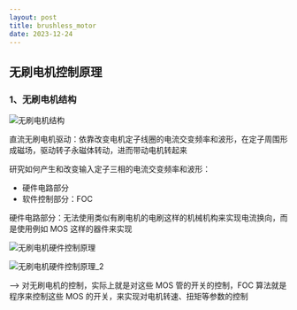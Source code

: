 ```yaml
---
layout: post
title: brushless_motor
date: 2023-12-24
---
```


## 无刷电机控制原理

### 1、无刷电机结构

![无刷电机结构](https://image-hosting-taot.oss-cn-shanghai.aliyuncs.com/markdown-image202304210041238.png)

直流无刷电机驱动：依靠改变电机定子线圈的电流交变频率和波形，在定子周围形成磁场，驱动转子永磁体转动，进而带动电机转起来

研究如何产生和改变输入定子三相的电流交变频率和波形：

*   硬件电路部分
*   软件控制部分：FOC

硬件电路部分：无法使用类似有刷电机的电刷这样的机械机构来实现电流换向，而是使用例如 MOS 这样的器件来实现

![无刷电机硬件控制原理](https://image-hosting-taot.oss-cn-shanghai.aliyuncs.com/markdown-image202304210051742.png)

![无刷电机硬件控制原理_2](https://image-hosting-taot.oss-cn-shanghai.aliyuncs.com/markdown-image202304210056114.png)

--> 对无刷电机的控制，实际上就是对这些 MOS  管的开关的控制，FOC 算法就是程序来控制这些 MOS 的开关，来实现对电机转速、扭矩等参数的控制

